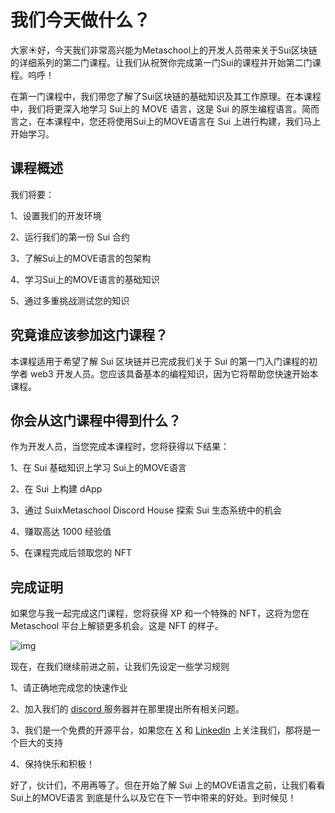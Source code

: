 # 我们今天做什么？

大家☀️好，今天我们非常高兴能为Metaschool上的开发人员带来关于Sui区块链的详细系列的第二门课程。让我们从祝贺你完成第一门Sui的课程并开始第二门课程。呜呼！

在第一门课程中，我们带您了解了Sui区块链的基础知识及其工作原理。在本课程中，我们将更深入地学习 Sui上的 MOVE 语言，这是 Sui 的原生编程语言。简而言之，在本课程中，您还将使用Sui上的MOVE语言在 Sui 上进行构建，我们马上开始学习。

## 课程概述

我们将要：

1、设置我们的开发环境

2、运行我们的第一份 Sui 合约

3、了解Sui上的MOVE语言的包架构

4、学习Sui上的MOVE语言的基础知识

5、通过多重挑战测试您的知识

## 究竟谁应该参加这门课程？

本课程适用于希望了解 Sui 区块链并已完成我们关于 Sui 的第一门入门课程的初学者 web3 开发人员。您应该具备基本的编程知识，因为它将帮助您快速开始本课程。

## 你会从这门课程中得到什么？

作为开发人员，当您完成本课程时，您将获得以下结果：

1、在 Sui 基础知识上学习 Sui上的MOVE语言

2、在 Sui 上构建 dApp

3、通过 SuixMetaschool Discord House 探索 Sui 生态系统中的机会

4、赚取高达 1000 经验值

5、在课程完成后领取您的 NFT

## 完成证明

如果您与我一起完成这门课程，您将获得 XP 和一个特殊的 NFT，这将为您在 Metaschool 平台上解锁更多机会。这是 NFT 的样子。

![img](https://github.com/0xmetaschool/Learning-Projects/blob/main/assests_for_all/assets_for_sui_c1/What%20Are%20We%20Learning%20Today%3F/image.gif?raw=true)

现在，在我们继续前进之前，让我们先设定一些学习规则

1、请正确地完成您的快速作业

2、加入我们的 [discord ](https://discord.gg/vbVMUwXWgc)  服务器并在那里提出所有相关问题。

3、我们是一个免费的开源平台，如果您在 [X](https://bit.ly/move-on-sui-twitter)  和 [LinkedIn](https://bit.ly/move-on-sui-linkedin) 上关注我们，那将是一个巨大的支持

4、保持快乐和积极！

好了，伙计们，不用再等了。但在开始了解 Sui 上的MOVE语言之前，让我们看看 Sui上的MOVE语言 到底是什么以及它在下一节中带来的好处。到时候见！